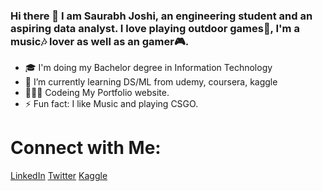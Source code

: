 ### Hi there 👋  I am Saurabh Joshi, an engineering student and an aspiring data analyst. I love playing outdoor games🏸, I'm a music🎶 lover as well as an gamer🎮.

- 🎓 I'm doing my Bachelor degree in Information Technology
- 🔭 I’m currently learning DS/ML from udemy, coursera, kaggle
- 👨🏻‍💻 Codeing My Portfolio website.
- ⚡ Fun fact: I like Music and playing CSGO.

# Connect with Me:
[LinkedIn](https://www.linkedin.com/in/saurabh-joshi-3640441b5)
[Twitter](https://twitter.com/Saurabh___Joshi)
[Kaggle](https://www.kaggle.com/saurabhjoshi24)
